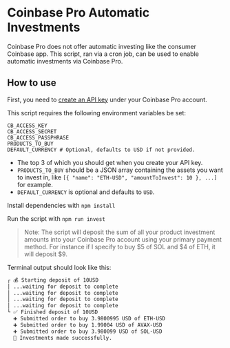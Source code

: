 # Coinbase Pro Automatic Investments

Coinbase Pro does not offer automatic investing like the consumer Coinbase app. This script, ran via a cron job, can be used to enable automatic investments via Coinbase Pro.

## How to use

First, you need to [create an API key](https://help.coinbase.com/en/pro/other-topics/api/how-do-i-create-an-api-key-for-coinbase-pro) under your Coinbase Pro account.

This script requires the following environment variables be set:

```
CB_ACCESS_KEY
CB_ACCESS_SECRET
CB_ACCESS_PASSPHRASE
PRODUCTS_TO_BUY
DEFAULT_CURRENCY # Optional, defaults to USD if not provided.
```

- The top 3 of which you should get when you create your API key.
- `PRODUCTS_TO_BUY` should be a JSON array containing the assets you want to invest in, like `[{ "name": "ETH-USD", "amountToInvest": 10 }, ...]` for example.
- `DEFAULT_CURRENCY` is optional and defaults to `USD`.

Install dependencies with `npm install`

Run the script with `npm run invest`

> Note: The script will deposit the sum of all your product investment amounts into your Coinbase Pro account using your primary payment method. For instance if I specify to buy $5 of SOL and $4 of ETH, it will deposit $9.

Terminal output should look like this:

```sh
┌ 💰 Starting deposit of 10USD
│ ...waiting for deposit to complete
│ ...waiting for deposit to complete
│ ...waiting for deposit to complete
│ ...waiting for deposit to complete
└ ✅ Finished deposit of 10USD
  ➕ Submitted order to buy 3.9800995 USD of ETH-USD
  ➕ Submitted order to buy 1.99004 USD of AVAX-USD
  ➕ Submitted order to buy 3.980099 USD of SOL-USD
  🎉 Investments made successfully.
```
